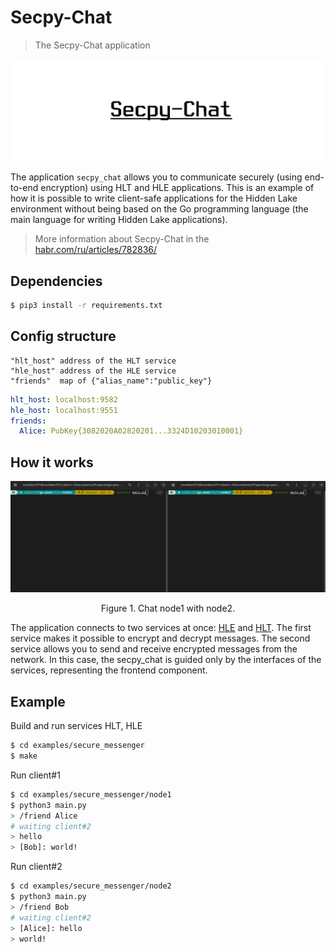 # Secpy-Chat

> The Secpy-Chat application

<img src="_images/secpy_chat_logo.png" alt="secpy_chat_logo.png"/>

The application `secpy_chat` allows you to communicate securely (using end-to-end encryption) using HLT and HLE applications. This is an example of how it is possible to write client-safe applications for the Hidden Lake environment without being based on the Go programming language (the main language for writing Hidden Lake applications).

> More information about Secpy-Chat in the [habr.com/ru/articles/782836/](https://habr.com/ru/articles/782836/ "Habr Secpy-Chat")

## Dependencies 

```bash
$ pip3 install -r requirements.txt
```

## Config structure

```
"hlt_host" address of the HLT service
"hle_host" address of the HLE service
"friends"  map of {"alias_name":"public_key"}
```

```yaml
hlt_host: localhost:9582
hle_host: localhost:9551
friends: 
  Alice: PubKey{3082020A02820201...3324D10203010001}
```

## How it works

<p align="center"><img src="_images/secpy_chat.gif" alt="secpy_chat.gif"/></p>
<p align="center">Figure 1. Chat node1 with node2.</p>

The application connects to two services at once: [HLE](https://github.com/number571/go-peer/tree/master/cmd/hidden_lake/helpers/encryptor) and [HLT](https://github.com/number571/go-peer/tree/master/cmd/hidden_lake/helpers/traffic). The first service makes it possible to encrypt and decrypt messages. The second service allows you to send and receive encrypted messages from the network. In this case, the secpy_chat is guided only by the interfaces of the services, representing the frontend component.

## Example 

Build and run services HLT, HLE
```bash
$ cd examples/secure_messenger
$ make
```

Run client#1
```bash
$ cd examples/secure_messenger/node1
$ python3 main.py
> /friend Alice
# waiting client#2
> hello
> [Bob]: world!
```

Run client#2
```bash
$ cd examples/secure_messenger/node2
$ python3 main.py
> /friend Bob
# waiting client#2
> [Alice]: hello
> world!
```
